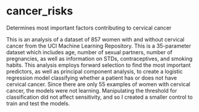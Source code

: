 # cancer_risks
Determines most important factors contributing to cervical cancer

This is an analysis of a dataset of 857 women with and without cervical cancer from the UCI Machine Learning Repository. This is a 35-parameter dataset which includes age, number of sexual partners, number of pregnancies, as well as information on STDs, contraceptives, and smoking habits. This analysis employs forward selection to find the most important predictors, as well as principal component analysis, to create a logistic regression model classifying whether a patient has or does not have cervical cancer. Since there are only 55 examples of women with cervical cancer, the models were not learning. Manipulating the threshold for classification did not affect sensitivity, and so I created a smaller control to train and test the models.
